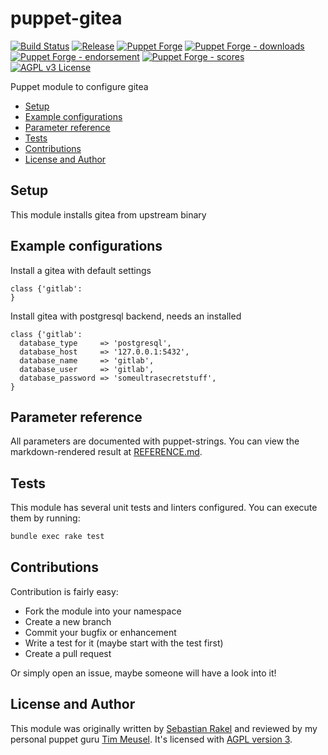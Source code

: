 # puppet-gitea

[![Build Status](https://github.com/sebastianrakel/puppet-gitea/workflows/CI/badge.svg)](https://github.com/sebastianrakel/puppet-gitea/actions?query=workflow%3ACI)
[![Release](https://github.com/sebastianrakel/puppet-gitea/actions/workflows/release.yml/badge.svg)](https://github.com/sebastianrakel/puppet-gitea/actions/workflows/release.yml)
[![Puppet Forge](https://img.shields.io/puppetforge/v/sebastianrakel/gitea.svg)](https://forge.puppetlabs.com/sebastianrakel/gitea)
[![Puppet Forge - downloads](https://img.shields.io/puppetforge/dt/sebastianrakel/gitea.svg)](https://forge.puppetlabs.com/sebastianrakel/gitea)
[![Puppet Forge - endorsement](https://img.shields.io/puppetforge/e/sebastianrakel/gitea.svg)](https://forge.puppetlabs.com/sebastianrakel/gitea)
[![Puppet Forge - scores](https://img.shields.io/puppetforge/f/puppet/wireguard.svg)](https://forge.puppetlabs.com/sebastianrakel/gitea)
[![AGPL v3 License](https://img.shields.io/github/license/sebastianrakel/puppet-gitea.svg)](LICENSE)

Puppet module to configure gitea

* [Setup](#setup)
* [Example configurations](#example-configurations)
* [Parameter reference](#parameter-reference)
* [Tests](#tests)
* [Contributions](#contributions)
* [License and Author](#-icense-and-author)

## Setup

This module installs gitea from upstream binary

## Example configurations

Install a gitea with default settings

```puppet
class {'gitlab':
}
```

Install gitea with postgresql backend, needs an installed 

```puppet
class {'gitlab':
  database_type     => 'postgresql',
  database_host     => '127.0.0.1:5432',
  database_name     => 'gitlab',
  database_user     => 'gitlab',
  database_password => 'someultrasecretstuff',
}
````

## Parameter reference

All parameters are documented with puppet-strings. You can view the
markdown-rendered result at [REFERENCE.md](./REFERENCE.md).

## Tests

This module has several unit tests and linters configured. You can execute them
by running:

```sh
bundle exec rake test
```

## Contributions

Contribution is fairly easy:

* Fork the module into your namespace
* Create a new branch
* Commit your bugfix or enhancement
* Write a test for it (maybe start with the test first)
* Create a pull request

Or simply open an issue, maybe someone will have a look into it!

## License and Author

This module was originally written by [Sebastian Rakel](https://github.com/sebastianrakel) and reviewed by my personal puppet guru [Tim Meusel](https://github.com/bastelfreak).
It's licensed with [AGPL version 3](LICENSE).

